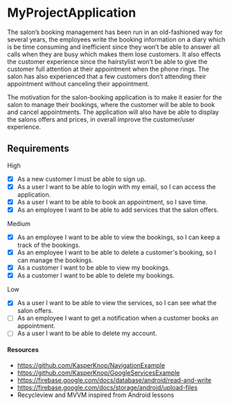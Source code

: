 # MyProjectApplication
The salon’s booking management has been run in an old-fashioned way for several years, the employees write the booking information on a diary which is be time consuming and inefficient since they won’t be able to answer all calls when they are busy which makes them lose customers. It also effects the customer experience since the hairstylist won’t be able to give the customer full attention at their appointment when the phone rings. The salon has also experienced that a few customers don’t attending their appointment without canceling their 
appointment. 

The motivation for the salon-booking application is to make it easier for the salon to manage their bookings, where the customer will be able to book and cancel appointments. The application will also have be able to display the salons offers and prices, in overall improve the customer/user experience.



## Requirements
High
- [x] As a new customer I must be able to sign up. 
- [x] As a user I want to be able to login with my email, so I can access the application. 
- [x] As a user I want to be able to book an appointment, so I save time. 
- [x] As an employee I want to be able to add services that the salon offers.

Medium
- [x] As an employee I want to be able to view the bookings, so I can keep a track of the bookings.
- [x] As an employee I want to be able to delete a customer's booking, so I can manage the bookings.
- [x] As a customer I want to be able to view my bookings.
- [x] As a customer I want to be able to delete my bookings.

Low
- [x] As a user I want to be able to view the services, so I can see what the salon offers.
- [ ] As an employee I want to get a notification when a customer books an appointment.
- [ ] As a user I want to be able to delete my account.

#### Resources
- https://github.com/KasperKnop/NavigationExample
- https://github.com/KasperKnop/GoogleServicesExample
- https://firebase.google.com/docs/database/android/read-and-write
- https://firebase.google.com/docs/storage/android/upload-files
- Recycleview and MVVM inspired from Android lessons
